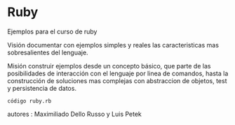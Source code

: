 Ruby
====

Ejemplos para el curso de ruby


Visión
documentar con ejemplos simples y reales las caracteristicas mas
sobresalientes del lenguaje.

Misión
construir ejemplos desde un concepto básico, que parte de las
posibilidades de interacción con el lenguaje por linea de comandos,
hasta la construcción de soluciones mas complejas con abstraccion de
objetos, test y persistencia de datos.



	código ruby.rb


autores : Maximiliado Dello Russo y Luis Petek